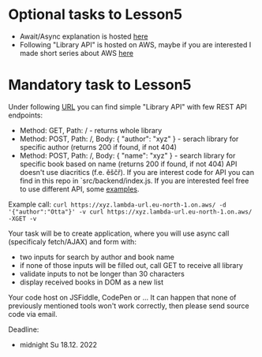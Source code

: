 # Optional tasks to Lesson5
- Await/Async explanation is hosted [here](https://sostp-my.sharepoint.com/:v:/g/personal/hlavka_sostp_cz/EVh7S6yChFZEkGx2Q2AFfAsBIyQ2DKMHZPsDHj-e3tIX3w?e=emgqvZ)
- Following "Library API" is hosted on AWS, maybe if you are interested I made short series about AWS [here](https://sostp-my.sharepoint.com/:f:/g/personal/hlavka_sostp_cz/ErdwWfc9lQ5HlaCbbokAlmkB1CeTbG36YrAmrBgxX8m0pQ?e=Z1HeA3)

# Mandatory task to Lesson5
Under following [URL](https://ac7minh6n7s3rw4qfchrofbwai0amiko.lambda-url.eu-north-1.on.aws/) you can find simple "Library API" with few REST API endpoints:
- Method: GET, Path: / - returns whole library
- Method: POST, Path: /, Body: { "author": "xyz" } - serach library for specific author (returns 200 if found, if not 404)
- Method: POST, Path: /, Body: { "name": "xyz" } - search library for specific book based on name (returns 200 if found, if not 404)
API doesn't use diacritics (f.e. ěščř). If you are interest code for API you can find in this repo in `src/backend/index.js. If you are interested feel free to use different API, some [examples](https://github.com/public-apis/public-apis).

Example call:
``curl https://xyz.lambda-url.eu-north-1.on.aws/ -d '{"author":"Otta"}' -v
curl https://xyz.lambda-url.eu-north-1.on.aws/ -XGET -v``

Your task will be to create application, where you will use async call (specificaly fetch/AJAX) and form with:
- two inputs for search by author and book name
- if none of those inputs will be filled out, call GET to receive all library
- validate inputs to not be longer than 30 characters
- display received books in DOM as a new list

Your code host on JSFiddle, CodePen or ... It can happen that none of previously mentioned tools won't work correctly, then please send source code via email.

Deadline:
- midnight Su 18.12. 2022
